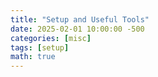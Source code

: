 ```yaml
---
title: "Setup and Useful Tools"
date: 2025-02-01 10:00:00 -500
categories: [misc]
tags: [setup]
math: true
---
```

